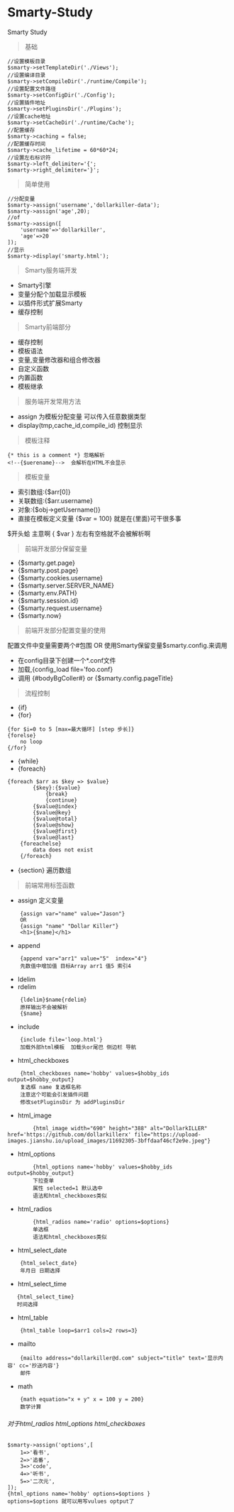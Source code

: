 # Smarty-Study
Smarty Study

>基础

```
//设置模板目录
$smarty->setTemplateDir('./Views');
//设置编译目录
$smarty->setCompileDir('./runtime/Compile');
//设置配置文件路径
$smarty->setConfigDir('./Config');
//设置插件地址
$smarty->setPluginsDir('./Plugins');
//设置cache地址
$smarty->setCacheDir('./runtime/Cache');
//配置缓存
$smarty->caching = false;
//配置缓存时间
$smarty->cache_lifetime = 60*60*24;
//设置左右标识符
$smarty->left_delimiter='{';
$smarty->right_delimiter='}';
```

>简单使用

```
//分配变量
$smarty->assign('username','dollarkiller-data');
$smarty->assign('age',20);
//of
$smarty->assign([
    'username'=>'dollarkiller',
    'age'=>20
]);
//显示
$smarty->display('smarty.html');
```

>Smarty服务端开发

- Smarty引擎
- 变量分配个加载显示模板
- 以插件形式扩展Smarty
- 缓存控制

>Smarty前端部分

- 缓存控制
- 模板语法
- 变量,变量修改器和组合修改器
- 自定义函数
- 内置函数
- 模板继承

>服务端开发常用方法

- assign 为模板分配变量 可以传入任意数据类型
- display(tmp,cache_id,compile_id) 控制显示

>模板注释

```$xslt
{* this is a comment *} 忽略解析
<!--{$uerename}-->  会解析在HTML不会显示
```

>模板变量

- 索引数组:{$arr[0]}
- 关联数组:{$arr.username}
- 对象:{$obj->getUsername()}
- 直接在模板定义变量 {$var = 100} 就是在{里面}可干很多事

$开头蛤
主意啊 { $var } 左右有空格就不会被解析啊

>前端开发部分保留变量

- {$smarty.get.page}
- {$smarty.post.page}
- {$smarty.cookies.username}
- {$smarty.server.SERVER_NAME}
- {$smarty.env.PATH}
- {$smarty.session.id}
- {$smarty.request.username}
- {$smarty.now}

>前端开发部分配置变量的使用

配置文件中变量需要两个#包围
OR 使用Smarty保留变量$smarty.config.来调用

- 在config目录下创建一个*.conf文件
- 加载,{config_load file='foo.conf}
- 调用 {#bodyBgColler#} or {$smarty.config.pageTitle}

>流程控制
- {if}
- {for}
```
{for $i=0 to 5 [max=最大循环] [step 步长]}
{forelse}
    no loop
{/for}
```
- {while}
- {foreach}
```
{foreach $arr as $key => $value}
        {$key}:{$value}
            {break}
            {continue}
        {$value@index}
        {$value@key}
        {$value@total}
        {$value@show}
        {$value@first}
        {$value@last}
    {foreachelse}
        data does not exist
    {/foreach}
```
- {section} 遍历数组

>前端常用标签函数
- assign  定义变量
```
    {assign var="name" value="Jason"}
    OR
    {assign "name" "Dollar Killer"}
    <h1>{$name}</h1>
```
- append
```
    {append var="arr1" value="5"  index="4"}
    先数值中增加值 目标Array arr1 值5 索引4
```
- ldelim
- rdelim
```
    {ldelim}$name{rdelim}
    原样输出不会被解析
    {$name} 
```
- include
```
    {include file='loop.html'}
    加载外部html模板  加载头or尾巴 侧边栏 导航
```
- html_checkboxes
```
    {html_checkboxes name='hobby' values=$hobby_ids output=$hobby_output}
    复选框 name 复选框名称 
    注意这个可能会引发插件问题
    修改setPluginsDir 为 addPluginsDir
```
- html_image
```
        {html_image width="690" height="388" alt="DollarkILLER" href='https://github.com/dollarkillerx' file="https://upload-images.jianshu.io/upload_images/11692305-3bffdaaf46cf2e9e.jpeg"}
```
- html_options
```
        {html_options name='hobby' values=$hobby_ids output=$hobby_output}
        下拉查单
        属性 selected=1 默认选中
        语法和html_checkboxes类似
```
- html_radios
```
        {html_radios name='radio' options=$options}
        单选框
        语法和html_checkboxes类似
```
- html_select_date
```
    {html_select_date}
    年月日 日期选择
```
- html_select_time
```
   {html_select_time}
   时间选择     
```
- html_table
```
    {html_table loop=$arr1 cols=2 rows=3}
```
- mailto
```
    {mailto address="dollarkiller@d.com" subject="title" text='显示内容' cc='抄送内容'}
    邮件
```
- math
```
    {math equation="x + y" x = 100 y = 200}
    数学计算
```

###### 对于html_radios html_options html_checkboxes
```
$smarty->assign('options',[
    1=>'看书',
    2=>'追番',
    3=>'code',
    4=>'听书',
    5=>'二次元',
]);
{html_options name='hobby' options=$options }
options=$options 就可以用写vulues optput了
```